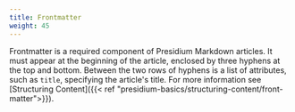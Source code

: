 ```yaml
---
title: Frontmatter
weight: 45
---
```

Frontmatter is a required component of Presidium Markdown articles. It must appear at the beginning of the article, enclosed by three hyphens at the top and bottom. Between the two rows of hyphens is a list of attributes, such as `title`, specifying the article's title. For more information see [Structuring Content]({{< ref "presidium-basics/structuring-content/front-matter">}}).